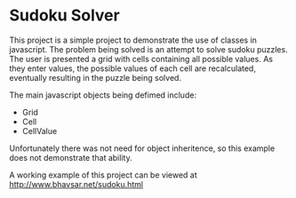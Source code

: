 # Sudoku Solver

This project is a simple project to demonstrate the use of classes in javascript. The problem being solved is an
attempt to solve sudoku puzzles. The user is presented a grid with cells containing all possible values. As they
enter values, the possible values of each cell are recalculated, eventually resulting in the puzzle being solved.

The main javascript objects being defimed include:
* Grid
* Cell
* CellValue

Unfortunately there was not need for object inheritence, so this example does not demonstrate that ability.

A working example of this project can be viewed at http://www.bhavsar.net/sudoku.html
